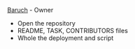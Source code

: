 [Baruch](https://github.com/baruchgu) - Owner
   - Open the repository
   - README, TASK, CONTRIBUTORS files
   - Whole the deployment and script

